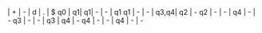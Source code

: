   | + | - |   d  |  .  |  $
q0 | q1| q1|   -  |  -  |  q1
q1 | - | - | q3,q4|  q2 |  -
q2 | - | - |   q4 |  -  |  -
q3 | - | - |   q3 |  q4 |  - 
q4 | - | - |   q4 |  -  |  - 